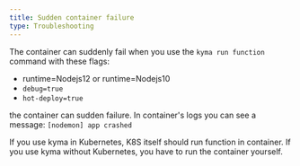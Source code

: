 ```yaml
---
title: Sudden container failure
type: Troubleshooting
---
```


The container can suddenly fail when you use the `kyma run function` command with these flags:
- runtime=Nodejs12 or runtime=Nodejs10
- `debug=true`
- `hot-deploy=true`

the container can sudden failure. In container's logs you can see a message:
`[nodemon] app crashed`

If you use kyma in Kubernetes, K8S itself should run function in container.
If you use kyma without Kubernetes, you have to run the container yourself. 
